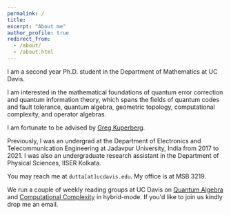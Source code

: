 ```yaml
---
permalink: /
title:
excerpt: "About me"
author_profile: true
redirect_from: 
  - /about/
  - /about.html
---
```


I am a second year Ph.D. student in the Department of Mathematics at UC Davis. 

I am interested in the mathematical foundations of quantum error correction and quantum information theory, which spans the fields of quantum codes and fault tolerance, quantum algebra, geometric topology, computational complexity, and operator algebras.

I am fortunate to be advised by <a href="https://www.math.ucdavis.edu/~greg" target="_blank">Greg Kuperberg</a>.

Previously, I was an undergrad at the Department of Electronics and Telecommunication Engineering at Jadavpur University, India from 2017 to 2021. I was also an undergraduate research assistant in the Department of Physical Sciences, IISER Kolkata.

You may reach me at `dutta[at]ucdavis.edu`. My office is at MSB 3219. 

We run a couple of weekly reading groups at UC Davis on <a href="https://sites.google.com/ucdavis.edu/quantumalgebragroup" target="_blank">Quantum Algebra</a> and <a href="https://sites.google.com/ucdavis.edu/computationalcomplexitygroup" target="_blank">Computational Complexity</a> in hybrid-mode. If you'd like to join us kindly drop me an email.
